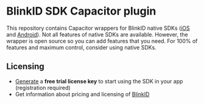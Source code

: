 # BlinkID SDK Capacitor plugin

This repository contains Capacitor wrappers for BlinkID native SDKs ([iOS](https://github.com/BlinkID/blinkid-ios)
and [Android](https://github.com/BlinkID/blinkid-android)). Not all features of native SDKs are available. However, the wrapper is open source so you can add features that you need. For 100% of features and maximum control, consider using native SDKs.

## Licensing
- [Generate](https://microblink.com/login?url=/customer/generatedemolicence) a **free trial license key** to start using the SDK in your app (registration required)
- Get information about pricing and licensing of [BlinkID](https://microblink.com/blinkid)
